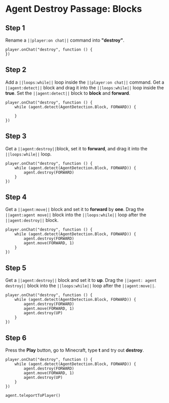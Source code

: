 # Agent Destroy Passage: Blocks


## Step 1
Rename a ``||player:on chat||`` command into **"destroy"**.

```blocks
player.onChat("destroy", function () {
})
```

## Step 2
Add a ``||loops:while||`` loop inside the ``||player:on chat||`` command. Get a ``||agent:detect||`` block and drag it into the ``||loops:while||`` loop inside the **true**. Set the ``||agent:detect||`` block to **block** and **forward**. 

```blocks
player.onChat("destroy", function () {
    while (agent.detect(AgentDetection.Block, FORWARD)) {
    	
    }
})
```

## Step 3
Get a  ``||agent:destroy||``block, set it to **forward**, and drag it into the ``||loops:while||`` loop.

```blocks
player.onChat("destroy", function () {
    while (agent.detect(AgentDetection.Block, FORWARD)) {
        agent.destroy(FORWARD)
    }
})
```

## Step 4

Get a ``||agent:move||`` block and set it to **forward** by **one**. Drag the ``||agent:agent move||`` block into the ``||loops:while||`` loop after the ``||agent:destroy||`` block.

```blocks
player.onChat("destroy", function () {
    while (agent.detect(AgentDetection.Block, FORWARD)) {
        agent.destroy(FORWARD)
        agent.move(FORWARD, 1)
    }
})
```

## Step 5

Get a ``||agent:destroy||`` block and set it to **up**. Drag the ``||agent: agent destroy||`` block into the ``||loops:while||`` loop after the ``||agent:move||``.

```blocks
player.onChat("destroy", function () {
    while (agent.detect(AgentDetection.Block, FORWARD)) {
        agent.destroy(FORWARD)
        agent.move(FORWARD, 1)
        agent.destroy(UP)
    }
})
```

## Step 6

Press the **Play** button, go to Minecraft, type **t** and try out **destroy**. 

```blocks
player.onChat("destroy", function () { 
    while (agent.detect(AgentDetection.Block, FORWARD)) { 
        agent.destroy(FORWARD) 
        agent.move(FORWARD, 1) 
        agent.destroy(UP) 
    } 
})
```

```ghost
agent.teleportToPlayer()
```


